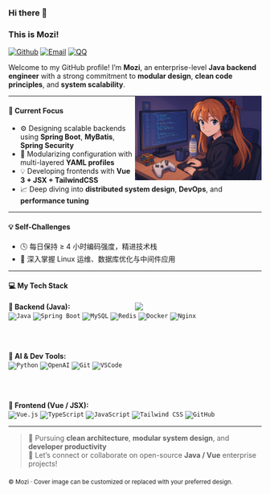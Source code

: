 ### Hi there 👋

### This is Mozi!

[![Github](https://img.shields.io/badge/-GitHub-000?style=flat&logo=Github&logoColor=white)](https://github.com/sunMozi)
[![Email](https://img.shields.io/badge/-Email-c14438?style=flat&logo=Gmail&logoColor=white)](yao2138844072@gmail.com)
[![QQ](https://img.shields.io/badge/QQ-2138844072-12B7F5?style=flat&logo=tencentqq&logoColor=white)](https://qm.qq.com/cgi-bin/qm/qr?k=2138844072)

Welcome to my GitHub profile! I’m **Mozi**, an enterprise-level **Java backend engineer** with a strong commitment to **modular design**, **clean code principles**, and **system scalability**.

<img align="right" alt="cover" src="./assets/cover.png" width="50%" height="auto" />

---

#### 🌱 Current Focus

- ⚙️ Designing scalable backends using **Spring Boot**, **MyBatis**, **Spring Security**
- 🧩 Modularizing configuration with multi-layered **YAML profiles**
- 💡 Developing frontends with **Vue 3 + JSX + TailwindCSS**
- 📈 Deep diving into **distributed system design**, **DevOps**, and **performance tuning**

---

#### 💡 Self-Challenges

- 🕓 每日保持 ≥ 4 小时编码强度，精进技术栈
- 🧠 深入掌握 Linux 运维、数据库优化与中间件应用

---

#### 💻 My Tech Stack

<p>
  <img width="50%" align="right" src="https://github-readme-stats.vercel.app/api?username=sunMozi&show_icons=true&hide_border=true&theme=default" />

<strong>🧱 Backend (Java):</strong><br />
<code><img width="10%" src="https://www.vectorlogo.zone/logos/java/java-ar21.svg" alt="Java" /></code>
<code><img width="10%" src="https://www.vectorlogo.zone/logos/springio/springio-ar21.svg" alt="Spring Boot" /></code>
<code><img width="10%" src="https://www.vectorlogo.zone/logos/mysql/mysql-ar21.svg" alt="MySQL" /></code>
<code><img width="10%" src="https://www.vectorlogo.zone/logos/redis/redis-ar21.svg" alt="Redis" /></code>
<code><img width="10%" src="https://www.vectorlogo.zone/logos/docker/docker-ar21.svg" alt="Docker" /></code>
<code><img width="10%" src="https://www.vectorlogo.zone/logos/nginx/nginx-ar21.svg" alt="Nginx" /></code>

<br /><br />

<strong>🤖 AI & Dev Tools:</strong><br />
<code><img width="10%" src="https://www.vectorlogo.zone/logos/python/python-ar21.svg" alt="Python" /></code>
<code><img width="10%" src="https://www.vectorlogo.zone/logos/openai/openai-ar21.svg" alt="OpenAI" /></code>
<code><img width="10%" src="https://www.vectorlogo.zone/logos/git-scm/git-scm-ar21.svg" alt="Git" /></code>
<code><img width="10%" src="https://www.vectorlogo.zone/logos/visualstudio_code/visualstudio_code-ar21.svg" alt="VSCode" /></code>

<br /><br />

<strong>🎨 Frontend (Vue / JSX):</strong><br />
<code><img width="10%" src="https://www.vectorlogo.zone/logos/vuejs/vuejs-ar21.svg" alt="Vue.js" /></code>
<code><img width="10%" src="https://www.vectorlogo.zone/logos/typescriptlang/typescriptlang-ar21.svg" alt="TypeScript" /></code>
<code><img width="10%" src="https://www.vectorlogo.zone/logos/javascript/javascript-ar21.svg" alt="JavaScript" /></code>
<code><img width="10%" src="https://www.vectorlogo.zone/logos/tailwindcss/tailwindcss-ar21.svg" alt="Tailwind CSS" /></code>
<code><img width="10%" src="https://www.vectorlogo.zone/logos/github/github-ar21.svg" alt="GitHub" /></code>

</p>

---

> 🧭 Pursuing **clean architecture**, **modular system design**, and **developer productivity**  
> 🤝 Let’s connect or collaborate on open-source **Java / Vue** enterprise projects!

<sub>© Mozi · Cover image can be customized or replaced with your preferred design.</sub>
